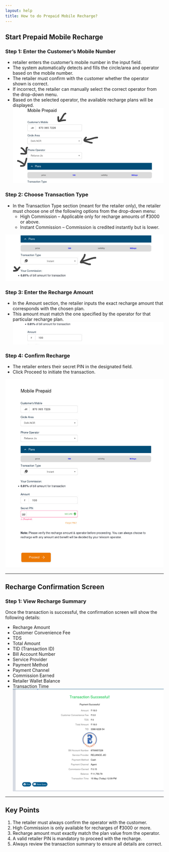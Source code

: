 ```yaml
---
layout: help
title: How to do Prepaid Mobile Recharge?  
---
```

## Start Prepaid Mobile Recharge

### Step 1: Enter the Customer’s Mobile Number

* retailer enters the customer’s mobile number in the input field.  
* The system automatically detects and fills the circle/area and operator based on the mobile number.  
* The retailer must confirm with the customer whether the operator shown is correct.  
* If incorrect, the retailer can manually select the correct operator from the drop-down menu.  
* Based on the selected operator, the available recharge plans will be displayed.  
![Enter the Customer’s Mobile Number](../images/help/BBPS/Prepaid-mobile-Recharge/prepaidmobilerecharge2.png)



### Step 2: Choose Transaction Type

* In the Transaction Type section (meant for the retailer only), the retailer must choose one of the following options from the drop-down menu:  
  * High Commission – Applicable only for recharge amounts of ₹3000 or above.
  * Instant Commission – Commission is credited instantly but is lower.


![Choose Transaction Type](../images/help/BBPS/Prepaid-mobile-Recharge/prepaidmobilerecharge3.png)



### Step 3: Enter the Recharge Amount

* In the Amount section, the retailer inputs the exact recharge amount that corresponds with the chosen plan.  
* This amount must match the one specified by the operator for that particular recharge plan.
![Enter the Recharge Amount](../images/help/BBPS/Prepaid-mobile-Recharge/prepaidmobilerecharge4.png)



### Step 4: Confirm Recharge

* The retailer enters their secret PIN in the designated field.  
* Click Proceed to initiate the transaction.

![Confirm Recharge](../images/help/BBPS/Prepaid-mobile-Recharge/prepaidmobilerecharge5.jpeg)


---

## Recharge Confirmation Screen

### Step 1: View Recharge Summary

Once the transaction is successful, the confirmation screen will show the following details:

* Recharge Amount  
* Customer Convenience Fee  
* TDS  
* Total Amount  
* TID (Transaction ID)  
* Bill Account Number  
* Service Provider  
* Payment Method  
* Payment Channel  
* Commission Earned  
* Retailer Wallet Balance  
* Transaction Time
![Recharge Summary](../images/help/BBPS/Prepaid-mobile-Recharge/prepaidmobilerecharge6.png)



---

## Key Points 

1. The retailer must always confirm the operator with the customer.  
2. High Commission is only available for recharges of ₹3000 or more.  
3. Recharge amount must exactly match the plan value from the operator.  
4. A valid retailer PIN is mandatory to proceed with the recharge.  
5. Always review the transaction summary to ensure all details are correct.
